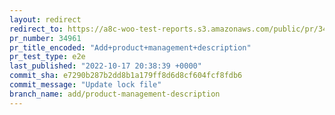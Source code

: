 ```yaml
---
layout: redirect
redirect_to: https://a8c-woo-test-reports.s3.amazonaws.com/public/pr/34961/e2e/index.html
pr_number: 34961
pr_title_encoded: "Add+product+management+description"
pr_test_type: e2e
last_published: "2022-10-17 20:38:39 +0000"
commit_sha: e7290b287b2dd8b1a179ff8d6d8cf604fcf8fdb6
commit_message: "Update lock file"
branch_name: add/product-management-description
---
```

